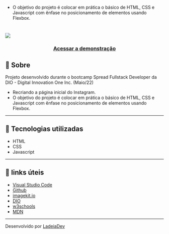 

- O objetivo do projeto é colocar em prática o básico de HTML, CSS  e Javascript com ênfase no posicionamento de elementos usando Flexbox.  


<h1>
  <img src="https://ik.imagekit.io/ladeiaDev/Captura_de_tela_2022-05-15_170159_MQSfllidA.png?ik-sdk-version=javascript-1.4.3&updatedAt=1652644949778">
</h1>

<h3 align="center">
  <a href="https://profound-kitten-87b386.netlify.app/">Acessar a demonstração</a>
</h3>

## 🎫 Sobre

Projeto desenvolvido durante o bootcamp Spread Fullstack Developer da DIO - Digital Innovation One Inc. (Maio/22)
- Recriando a página inicial do Instagram.
- O objetivo do projeto é colocar em prática o básico de HTML, CSS  e Javascript com ênfase no posicionamento de elementos usando Flexbox.

---

## 🚀 Tecnologias utilizadas

- HTML
- CSS
- Javascript

---

## 🔗 links úteis

- [Visual Studio Code](https://code.visualstudio.com/)
- [Github](https://github.com/)
- [imagekit.io](https://imagekit.io/)
- [DIO](dio.me)
- [w3schools](https://www.w3schools.com/)
- [MDN](https://developer.mozilla.org/)

---

Desenvolvido por [LadeiaDev](ladeia.dev.br)